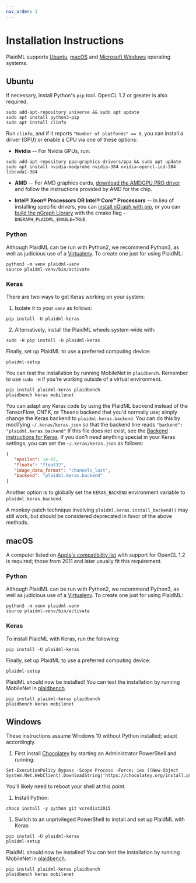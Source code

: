 ```yaml
---
nav_order: 1
---
```


# Installation Instructions

PlaidML supports [Ubuntu](#ubuntu), [macOS](#macos) and
[Microsoft Windows](#windows) operating systems.

## Ubuntu

If necessary, install Python's ``pip`` tool. OpenCL 1.2 or greater is also
required.

```
sudo add-apt-repository universe && sudo apt update
sudo apt install python3-pip
sudo apt install clinfo
```
Run ``clinfo``, and if it reports ``"Number of platforms" == 0``, you
can install a driver (GPU) or enable a CPU via one of these options:

* **Nvidia** -- For Nvidia GPUs, run:
```
sudo add-apt-repository ppa:graphics-drivers/ppa && sudo apt update
sudo apt install nvidia-modprobe nvidia-384 nvidia-opencl-icd-384 libcuda1-384
```

* **AMD** -- For AMD graphics cards, [download the AMDGPU PRO driver] and follow
the instructions provided by AMD for the chip.

* **Intel® Xeon® Processors OR Intel® Core™ Processors** -- In lieu of
installing specific drivers, you can [install nGraph with pip], or you can
[build the nGraph Library] with the cmake flag `-DNGRAPH_PLAIDML_ENABLE=TRUE`.


### Python

Although PlaidML can be run with Python2, we recommend Python3, as well as
judicious use of a [Virtualenv].  To create one just for using PlaidML:
```
python3 -m venv plaidml-venv
source plaidml-venv/bin/activate
```
### Keras

There are two ways to get Keras working on your system:

1. Isolate it to your `venv` as follows:
```
pip install -U plaidml-keras
```
2. Alternatively, install the PlaidML wheels system-wide with:
```
sudo -H pip install -U plaidml-keras
```

Finally, set up PlaidML to use a preferred computing device:
```
plaidml-setup
```
You can test the installation by running MobileNet in `plaidbench`. Remember to
use ``sudo -H`` if you're working outside of a virtual environment.
```
pip install plaidml-keras plaidbench
plaidbench keras mobilenet
```

You can adapt any Keras code by using the PlaidML backend instead of the
TensorFlow, CNTK, or Theano backend that you'd normally use; simply change
the Keras backend to ``plaidml.keras.backend``. You can do this by modifying
``~/.keras/keras.json`` so that the backend line reads ``"backend":
"plaidml.keras.backend"`` If this file does not exist, see the [Backend
instructions for Keras]. If you don't need anything special in your Keras
settings, you can set the ``~/.keras/keras.json`` as follows:

```json
{
   "epsilon": 1e-07,
   "floatx": "float32",
   "image_data_format": "channels_last",
   "backend": "plaidml.keras.backend"
}
```

Another option is to globally set the ``KERAS_BACKEND`` environment variable
to `plaidml.keras.backend`.

A monkey-patch technique involving ``plaidml.keras.install_backend()`` may still
work, but should be considered deprecated in favor of the above methods.

## macOS

A computer listed on [Apple's compatibility list] with support for OpenCL 1.2 is
required; those from 2011 and later usually fit this requirement.

### Python

Although PlaidML can be run with Python2, we recommend Python3, as well as
judicious use of a [Virtualenv].  To create one just for using PlaidML:
```
python3 -m venv plaidml-venv
source plaidml-venv/bin/activate
```
### Keras

To install PlaidML with Keras, run the following:
```
pip install -U plaidml-keras
```

Finally, set up PlaidML to use a preferred computing device:
```
plaidml-setup
```
PlaidML should now be installed! You can test the installation by running
MobileNet in [plaidbench].
```
pip install plaidml-keras plaidbench
plaidbench keras mobilenet
```

## Windows

These instructions assume Windows 10 without Python installed; adapt
accordingly.

1. First install [Chocolatey] by starting an Administrator PowerShell
   and running:
```
Set-ExecutionPolicy Bypass -Scope Process -Force; iex ((New-Object System.Net.WebClient).DownloadString('https://chocolatey.org/install.ps1'))
```
You'll likely need to reboot your shell at this point.

1. Install Python:
```
choco install -y python git vcredist2015
```
1. Switch to an unprivileged PowerShell to install and set up PlaidML with
Keras
```
pip install -U plaidml-keras
plaidml-setup
```

PlaidML should now be installed! You can test the installation by running
MobileNet in [plaidbench].

```
pip install plaidml-keras plaidbench
plaidbench keras mobilenet
```

[download the AMDGPU PRO driver]: http://support.amd.com/en-us/kb-articles/Pages/AMDGPU-PRO-Driver-for-Linux-Release-Notes.aspx
[Backend instructions for Keras]: https://keras.io/backend
[Apple's compatibility list]: https://support.apple.com/en-us/HT202823
[Intel® SDK for OpenCL™ Applications]: https://software.intel.com/en-us/intel-opencl
[install nGraph with pip]: https://github.com/NervanaSystems/ngraph/blob/master/README.md#quick-start
[build the nGraph Library]: https://ngraph.nervanasys.com/docs/latest/buildlb.html
[Virtualenv]: https://virtualenv.pypa.io/en/stable
[plaidbench]: https://github.com/plaidml/plaidbench
[Chocolatey]: https://chocolatey.org/
